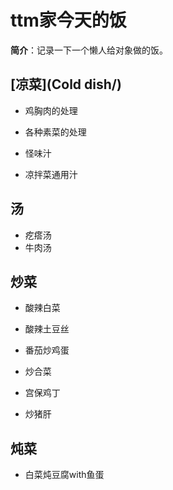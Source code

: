 # ttm家今天的饭

**简介**：记录一下一个懒人给对象做的饭。

## [凉菜](Cold dish/)

* 鸡胸肉的处理
* 各种素菜的处理

* 怪味汁
* 凉拌菜通用汁

## 汤

* 疙瘩汤
* 牛肉汤

## 炒菜

* 酸辣白菜
* 酸辣土豆丝

* 番茄炒鸡蛋
* 炒合菜

* 宫保鸡丁
* 炒猪肝

## 炖菜

* 白菜炖豆腐with鱼蛋
